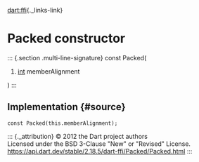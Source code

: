 [dart:ffi](../../dart-ffi/dart-ffi-library){._links-link}

Packed constructor
==================

::: {.section .multi-line-signature}
const Packed(

1.  [int](../../dart-core/int-class) memberAlignment

)
:::

Implementation {#source}
--------------

``` {.language-dart data-language="dart"}
const Packed(this.memberAlignment);
```

::: {._attribution}
© 2012 the Dart project authors\
Licensed under the BSD 3-Clause \"New\" or \"Revised\" License.\
<https://api.dart.dev/stable/2.18.5/dart-ffi/Packed/Packed.html>
:::
